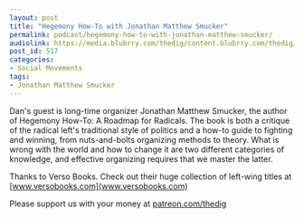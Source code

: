```yaml
---
layout: post
title: "Hegemony How-To with Jonathan Matthew Smucker"
permalink: podcast/hegemony-how-to-with-jonathan-matthew-smucker/
audiolink: https://media.blubrry.com/thedig/content.blubrry.com/thedig/The_Dig_-_EP_183_-_Smucker.mp3
post_id: 517
categories: 
- Social Movements
tags: 
- Jonathan Matthew Smucker
---
```


Dan's guest is long-time organizer Jonathan Matthew Smucker, the author of Hegemony How-To: A Roadmap for Radicals. The book is both a critique of the radical left's traditional style of politics and a how-to guide to fighting and winning, from nuts-and-bolts organizing methods to theory. What is wrong with the world and how to change it are two different categories of knowledge, and effective organizing requires that we master the latter.

Thanks to Verso Books. Check out their huge collection of left-wing titles at [www.versobooks.com](www.versobooks.com)

Please support us with your money at [patreon.com/thedig](http://www.patreon.com/TheDig) 